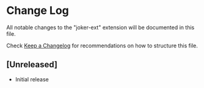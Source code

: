 # Change Log

All notable changes to the "joker-ext" extension will be documented in this file.

Check [Keep a Changelog](http://keepachangelog.com/) for recommendations on how to structure this file.

## [Unreleased]

- Initial release